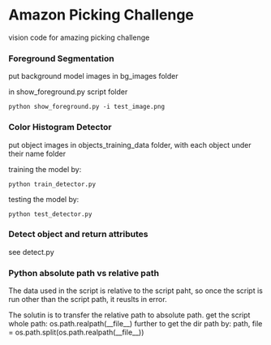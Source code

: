 # Amazon Picking Challenge
vision code for amazing picking challenge

### Foreground Segmentation
put background model images in bg_images folder

in show_foreground.py script folder
```
python show_foreground.py -i test_image.png
```

### Color Histogram Detector
put object images in objects_training_data folder, 
with each object under their name folder

training the model by:
```
python train_detector.py
```

testing the model by:
```
python test_detector.py
```


### Detect object and return attributes
see detect.py

### Python absolute path vs relative path
The data used in the script is relative to the script paht,
so once the script is run other than the script path, it reuslts in error. 

The solutin is to transfer the relative path to absolute path. 
get the script whole path: 
os.path.realpath(\_\_file\_\_) 
further to get the dir path by: 
path, file = os.path.split(os.path.realpath(\_\_file\_\_))
